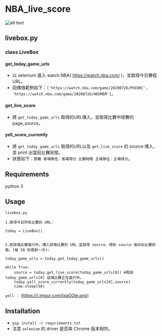 # NBA_live_score

![alt text](https://miro.medium.com/max/875/0*KxPKgcOZ1eWQdrM7.jpeg)

## livebox.py

### class LiveBox
#### get_today_game_urls
* 以 selenium 進入 watch NBA( https://watch.nba.com/ )，並取得今日賽程URL。
* 回傳值範例如下：`['https://watch.nba.com/game/20200726/PHIOKC', 'https://watch.nba.com/game/20200726/HOUMEM']`。

#### get_live_score
* 將 `get_today_game_urls` 取得的URL傳入，並取得比賽中球賽的 page_source。

#### yell_score_currently
* 將 `get_today_game_urls` 取得的URL以及 `get_live_score` 的 source 傳入，並 print 出當前比賽狀態。
* 狀態如下：`節數 客場隊伍：客場得分 比賽時間 主場隊伍：主場得分`。



## Requirements
python 3

## Usage
`livebox.py`

```
1.取得今日所有比賽的 URL:

today = LiveBox()


2.若該場比賽進行中，傳入該場比賽的 URL 並取得 source。得到 source 後印出比賽狀態。(每 50 秒更新一次):

today_game_urls = today.get_today_game_urls()

while True:
    source = today.get_live_score(today_game_urls[0]) #假設 today_game_urls[0] 這場比賽正在進行中。
    today.yell_score_currently(today_game_urls[0],source)
    time.sleep(50)

```
`yell ：`
(https://i.imgur.com/lxaGOje.png)

## Installation
* `pip install -r requriements.txt`
* 注意 `selenium` 的 driver 是否與 Chrome 版本相符。


